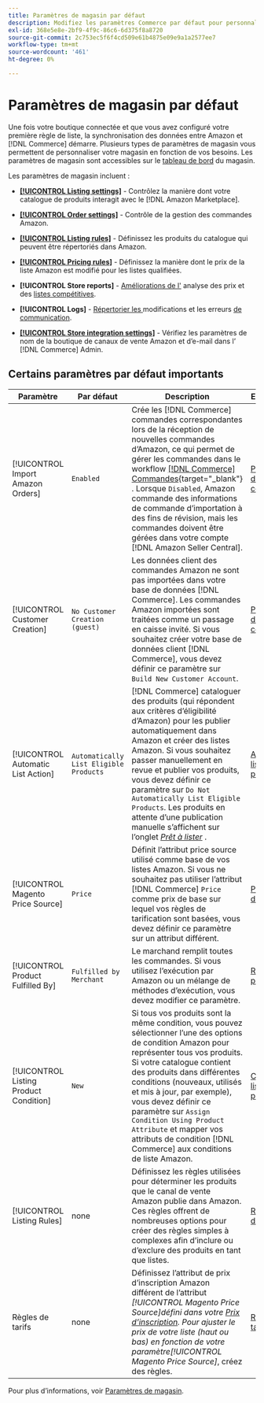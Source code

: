 ```yaml
---
title: Paramètres de magasin par défaut
description: Modifiez les paramètres Commerce par défaut pour personnaliser le Sales Channel Amazon de votre boutique.
exl-id: 368e5e8e-2bf9-4f9c-86c6-6d375f8a8720
source-git-commit: 2c753ec5f6f4cd509e61b4875e09e9a1a2577ee7
workflow-type: tm+mt
source-wordcount: '461'
ht-degree: 0%

---
```


# Paramètres de magasin par défaut

Une fois votre boutique connectée et que vous avez configuré votre première règle de liste, la synchronisation des données entre Amazon et [!DNL Commerce] démarre. Plusieurs types de paramètres de magasin vous permettent de personnaliser votre magasin en fonction de vos besoins. Les paramètres de magasin sont accessibles sur le [tableau de bord](./amazon-store-dashboard.md) du magasin.

Les paramètres de magasin incluent :

- [**[!UICONTROL Listing settings]**](./listing-settings.md) - Contrôlez la manière dont votre catalogue de produits interagit avec le  [!DNL Amazon Marketplace].

- [**[!UICONTROL Order settings]**](./order-settings.md) - Contrôle de la gestion des commandes Amazon.

- [**[!UICONTROL Listing rules]**](./listing-rules.md) - Définissez les produits du catalogue qui peuvent être répertoriés dans Amazon.

- [**[!UICONTROL Pricing rules]**](./pricing-products.md) - Définissez la manière dont le prix de la liste Amazon est modifié pour les listes qualifiées.

- **[!UICONTROL Store reports]** -  [Améliorations de l&#39;](./competitive-price-analysis.md) analyse des prix et des  [listes compétitives](./listing-improvements.md).

- **[!UICONTROL Logs]** -  [Répertorier les ](./listing-changes-log.md) modifications et les erreurs  [de communication](./communication-errors-log.md).

- [**[!UICONTROL Store integration settings]**](./store-integration-settings.md) - Vérifiez les paramètres de nom de la boutique de canaux de vente Amazon et d’e-mail dans l’ [!DNL Commerce] Admin.

## Certains paramètres par défaut importants

| Paramètre | Par défaut | Description | Emplacement |
|--- |--- |--- |--- |
| [!UICONTROL Import Amazon Orders] | `Enabled` | Crée les [!DNL Commerce] commandes correspondantes lors de la réception de nouvelles commandes d’Amazon, ce qui permet de gérer les commandes dans le workflow [[!DNL Commerce] Commandes](https://docs.magento.com/user-guide/sales/orders.html){target=&quot;_blank&quot;} . Lorsque `Disabled`, Amazon commande des informations de commande d’importation à des fins de révision, mais les commandes doivent être gérées dans votre compte [!DNL Amazon Seller Central]. | [Paramètres de commande](./order-settings.md) |
| [!UICONTROL Customer Creation] | `No Customer Creation (guest)` | Les données client des commandes Amazon ne sont pas importées dans votre base de données [!DNL Commerce]. Les commandes Amazon importées sont traitées comme un passage en caisse invité. Si vous souhaitez créer votre base de données client [!DNL Commerce], vous devez définir ce paramètre sur `Build New Customer Account`. | [Paramètres de commande](./order-settings.md) |
| [!UICONTROL Automatic List Action] | `Automatically List Eligible Products` | [!DNL Commerce] cataloguer des produits (qui répondent aux critères d’éligibilité d’Amazon) pour les publier automatiquement dans Amazon et créer des listes Amazon. Si vous souhaitez passer manuellement en revue et publier vos produits, vous devez définir ce paramètre sur `Do Not Automatically List Eligible Products`. Les produits en attente d’une publication manuelle s’affichent sur l’onglet [_Prêt à lister_](./ready-to-list.md) . | [Actions de liste de produits](./product-listing-actions.md) |
| [!UICONTROL Magento Price Source] | `Price` | Définit l’attribut price source utilisé comme base de vos listes Amazon. Si vous ne souhaitez pas utiliser l’attribut [!DNL Commerce] `Price` comme prix de base sur lequel vos règles de tarification sont basées, vous devez définir ce paramètre sur un attribut différent. | [Prix d’énumération](./listing-price.md) |
| [!UICONTROL Product Fulfilled By] | `Fulfilled by Merchant` | Le marchand remplit toutes les commandes. Si vous utilisez l’exécution par Amazon ou un mélange de méthodes d’exécution, vous devez modifier ce paramètre. | [Renseigné par](./listing-price.md) |
| [!UICONTROL Listing Product Condition] | `New` | Si tous vos produits sont la même condition, vous pouvez sélectionner l’une des options de condition Amazon pour représenter tous vos produits. Si votre catalogue contient des produits dans différentes conditions (nouveaux, utilisés et mis à jour, par exemple), vous devez définir ce paramètre sur `Assign Condition Using Product Attribute` et mapper vos attributs de condition [!DNL Commerce] aux conditions de liste Amazon. | [Condition de liste de produits](./product-listing-condition.md) |
| [!UICONTROL Listing Rules] | none | Définissez les règles utilisées pour déterminer les produits que le canal de vente Amazon publie dans Amazon. Ces règles offrent de nombreuses options pour créer des règles simples à complexes afin d’inclure ou d’exclure des produits en tant que listes. | [Règles d’énumération](./listing-rules.md) |
| Règles de tarifs | none | Définissez l’attribut de prix d’inscription Amazon différent de l’attribut _[!UICONTROL Magento Price Source]_défini dans votre [Prix d’inscription](./listing-price.md). Pour ajuster le prix de votre liste (haut ou bas) en fonction de votre paramètre_[!UICONTROL Magento Price Source]_, créez des règles. | [Règles de tarifs](./pricing-products.md) |

Pour plus d’informations, voir [Paramètres de magasin](./ob-store-review.md).

